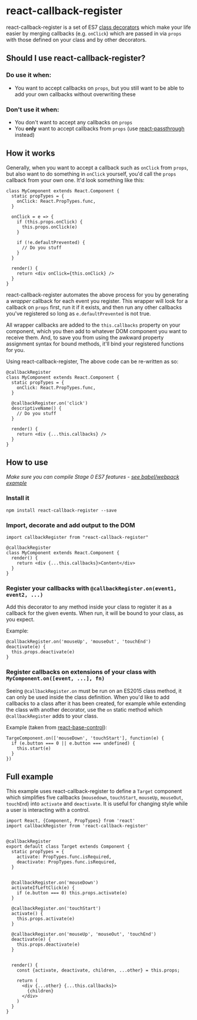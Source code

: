 # react-callback-register

react-callback-register is a set of ES7 [class decorators](https://github.com/wycats/javascript-decorators) which make your life easier by merging callbacks (e.g. `onClick`) which are passed in via `props` with those defined on your class and by other decorators.

## Should I use react-callback-register?

### Do use it when:

- You want to accept callbacks on `props`, but you still want to be able to add your own callbacks without overwriting these

### Don't use it when:

- You don't want to accept any callbacks on `props`
- You **only** want to accept callbacks from `props` (use [react-passthrough](https://github.com/jamesknelson/react-passthrough) instead)

## How it works

Generally, when you want to accept a callback such as `onClick` from `props`, but also want to do something in `onClick` yourself, you'd call the `props` callback from your own one. It'd look something like this:

```
class MyComponent extends React.Component {
  static propTypes = {
    onClick: React.PropTypes.func,
  }

  onClick = e => {
    if (this.props.onClick) {
      this.props.onClick(e)
    }

    if (!e.defaultPrevented) {
      // Do you stuff
    }
  }

  render() {
    return <div onClick={this.onClick} />
  }
}
```

react-callback-register automates the above process for you by generating a *wrapper* callback for each event you register. This wrapper will look for a callback on `props` first, run it if it exists, and then run any other callbacks you've registered so long as `e.defaultPrevented` is not true.

All wrapper callbacks are added to the `this.callbacks` property on your component, which you then add to whatever DOM component you want to receive them. And, to save you from using the awkward property assignment syntax for bound methods, it'll bind your registered functions for you.

Using react-callback-register, The above code can be re-written as so:

```
@callbackRegister
class MyComponent extends React.Component {
  static propTypes = {
    onClick: React.PropTypes.func,
  }

  @callbackRegister.on('click')
  descriptiveName() {
    // Do you stuff
  }

  render() {
    return <div {...this.callbacks} />
  }
}
```

## How to use

*Make sure you can compile Stage 0 ES7 features - [see babel/webpack example](http://jamesknelson.com/unlocking-decorators-and-other-es7-features-with-webpack-and-babel)*

### Install it

```
npm install react-callback-register --save
```

### Import, decorate and add output to the DOM

```
import callbackRegister from "react-callback-register"

@callbackRegister
class MyComponent extends React.Component {
  render() {
    return <div {...this.callbacks}>Content</div>
  }
}
```

### Register your callbacks with `@callbackRegister.on(event1, event2, ...)`

Add this decorator to any method inside your class to register it as a callback for the given events. When run, it will be bound to your class, as you expect.

Example:

```
@callbackRegister.on('mouseUp', 'mouseOut', 'touchEnd')
deactivate(e) {
  this.props.deactivate(e)
}
```

### Register callbacks on extensions of your class with `MyComponent.on([event, ...], fn)`

Seeing `@callbackRegister.on` must be run on an ES2015 class method, it can only be used inside the class definition. When you'd like to add callbacks to a class after it has been created, for example while extending the class with another decorator, use the `on` static method which `@callbackRegister` adds to your class.

Example (taken from [react-base-control](https://github.com/jamesknelson/react-base-control)):

```
TargeComponent.on(['mouseDown', 'touchStart'], function(e) {
  if (e.button === 0 || e.button === undefined) {
    this.start(e)
  }
})
```

## Full example

This example uses react-callback-register to define a `Target` component which simplifies five callbacks (`mousedown`, `touchStart`, `mouseUp`, `mouseOut`, `touchEnd`) into `activate` and `deactivate`. It is useful for changing style while a user is interacting with a control.

```
import React, {Component, PropTypes} from 'react'
import callbackRegister from 'react-callback-register'


@callbackRegister
export default class Target extends Component {
  static propTypes = {
    activate: PropTypes.func.isRequired,
    deactivate: PropTypes.func.isRequired,
  }


  @callbackRegister.on('mouseDown')
  activateIfLeftClick(e) {
    if (e.button === 0) this.props.activate(e)
  }

  @callbackRegister.on('touchStart')
  activate() {
    this.props.activate(e)
  }

  @callbackRegister.on('mouseUp', 'mouseOut', 'touchEnd')
  deactivate(e) {
    this.props.deactivate(e)
  }


  render() {
    const {activate, deactivate, children, ...other} = this.props;

    return (
      <div {...other} {...this.callbacks}>
        {children}
      </div>
    )
  }
}
```
